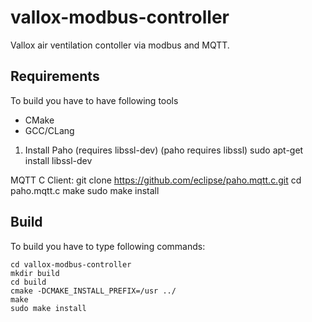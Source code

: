 # vallox-modbus-controller

Vallox air ventilation contoller via modbus and MQTT.

## Requirements

To build you have to have following tools

* CMake
* GCC/CLang

1. Install Paho (requires libssl-dev)
(paho requires libssl)
sudo apt-get install libssl-dev

MQTT C Client:
git clone https://github.com/eclipse/paho.mqtt.c.git
cd paho.mqtt.c
make
sudo make install

## Build

To build you have to type following commands:

    cd vallox-modbus-controller
    mkdir build
    cd build
    cmake -DCMAKE_INSTALL_PREFIX=/usr ../
    make
    sudo make install
